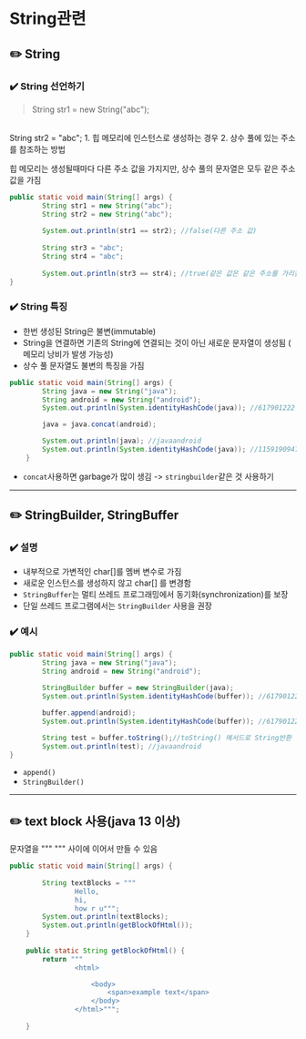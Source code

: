 # String관련

## ✏️ String
### ✔️ String 선언하기

>String str1 = new String("abc");
<br>
String str2 = "abc";
1. 힙 메모리에 인스턴스로 생성하는 경우
2. 상수 풀에 있는 주소를 참조하는 방법

힙 메모리는 생성될때마다 다른 주소 값을 가지지만, 상수 풀의 문자열은 모두 같은 주소 값을 가짐

```java
public static void main(String[] args) {
		String str1 = new String("abc");
		String str2 = new String("abc");
		
		System.out.println(str1 == str2); //false(다른 주소 값)
		
		String str3 = "abc";
		String str4 = "abc";
		
		System.out.println(str3 == str4); //true(같은 값은 같은 주소를 가리킴)
}
```
### ✔️ String 특징
- 한번 생성된 String은 불변(immutable)
- String을 연결하면 기존의 String에 연결되는 것이 아닌 새로운 문자열이 생성됨 ( 메모리 낭비가 발생 가능성)
- 상수 풀 문자열도 불변의 특징을 가짐
```java
public static void main(String[] args) {
		String java = new String("java");
		String android = new String("android");
		System.out.println(System.identityHashCode(java)); //617901222

		java = java.concat(android); 

		System.out.println(java); //javaandroid
		System.out.println(System.identityHashCode(java)); //1159190947
	}
```
- `concat`사용하면 garbage가 많이 생김 -> `stringbuilder`같은 것 사용하기


---
## ✏️ StringBuilder, StringBuffer
### ✔️ 설명
- 내부적으로 가변적인 char[]를 멤버 변수로 가짐
- 새로운 인스턴스를 생성하지 않고 char[] 를 변경함
- `StringBuffer`는 멀티 쓰레드 프로그래밍에서 동기화(synchronization)를 보장
- 단일 쓰레드 프로그램에서는 `StringBuilder` 사용을 권장


### ✔️ 예시
```java
public static void main(String[] args) {
		String java = new String("java");
		String android = new String("android");
		
		StringBuilder buffer = new StringBuilder(java);
		System.out.println(System.identityHashCode(buffer)); //617901222

		buffer.append(android);
		System.out.println(System.identityHashCode(buffer)); //617901222

		String test = buffer.toString();//toString() 메서드로 String반환
		System.out.println(test); //javaandroid
}
```
- `append()`
- `StringBuilder()`

---
## ✏️ text block 사용(java 13 이상)
문자열을 """ """ 사이에 이어서 만들 수 있음
```java
public static void main(String[] args) {
		
		String textBlocks = """
				Hello,
				hi,
				how r u""";
		System.out.println(textBlocks);
		System.out.println(getBlockOfHtml());
	}
	
	public static String getBlockOfHtml() {
	    return """
	            <html>

	                <body>
	                    <span>example text</span>
	                </body>
	            </html>""";
	
    }
```
    
